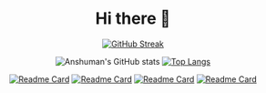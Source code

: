 

<div align="center">
  
  # Hi there 👋
  
[![GitHub Streak](http://github-readme-streak-stats.herokuapp.com?user=Anshuman2305&theme=github-dark&hide_border=true&date_format=M%20j%5B%2C%20Y%5D&background=122651&fire=FFFFFF&ring=4BE3FF&dates=4BE3FF&stroke=4BE3FF)](https://git.io/streak-stats)
  
  ![Anshuman's GitHub stats](https://github-readme-stats.vercel.app/api?username=Anshuman2305&show_icons=true&theme=dark&hide_border=true&text_color=4BE3FF&icon_color=4BE3FF&title_color=4BE3FF&bg_color=122651&hide=contribs&hide_rank=true)
[![Top Langs](https://github-readme-stats.vercel.app/api/top-langs/?username=anuraghazra&layout=compact&theme=dark&hide_border=true&bg_color=122651&text_color=ffffff&title_color=4BE3FF)](https://github.com/anuraghazra/github-readme-stats)


  
  [![Readme Card](https://github-readme-stats.vercel.app/api/pin/?username=Anshuman2305&repo=Mental-Health-CodeUtsava&theme=dark&hide_border=true&bg_color=122651 )](https://github.com/anuraghazra/github-readme-stats)
  [![Readme Card](https://github-readme-stats.vercel.app/api/pin/?username=Anshuman2305&repo=Mental-Health-CodeUtsava&theme=dark&hide_border=true&bg_color=122651 )](https://github.com/anuraghazra/github-readme-stats)
  [![Readme Card](https://github-readme-stats.vercel.app/api/pin/?username=Anshuman2305&repo=Mental-Health-CodeUtsava&theme=dark&hide_border=true&bg_color=122651 )](https://github.com/anuraghazra/github-readme-stats)
  [![Readme Card](https://github-readme-stats.vercel.app/api/pin/?username=Anshuman2305&repo=Mental-Health-CodeUtsava&theme=dark&hide_border=true&bg_color=122651 )](https://github.com/anuraghazra/github-readme-stats)

  
</div>
  


<!--
**Anshuman2305/Anshuman2305** is a ✨ _special_ ✨ repository because its `README.md` (this file) appears on your GitHub profile.

Here are some ideas to get you started:

- 🔭 I’m currently working on ...
- 🌱 I’m currently learning ...
- 👯 I’m looking to collaborate on ...
- 🤔 I’m looking for help with ...
- 💬 Ask me about ...
- 📫 How to reach me: ...
- 😄 Pronouns: ...
- ⚡ Fun fact: ...
-->
